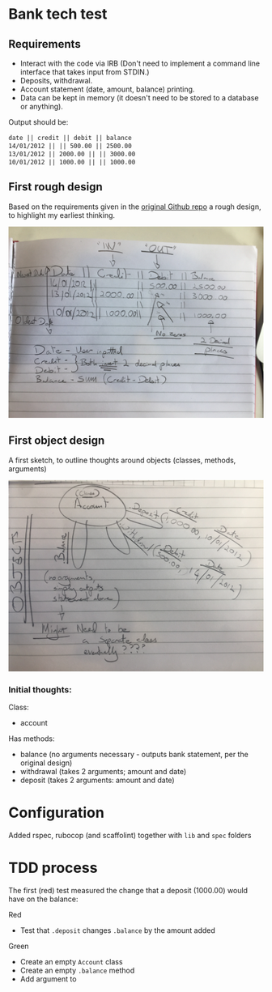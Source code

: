 # Bank tech test

## Requirements

- Interact with the code via IRB (Don't need to implement a command line interface that takes input from STDIN.)
- Deposits, withdrawal.
- Account statement (date, amount, balance) printing.
- Data can be kept in memory (it doesn't need to be stored to a database or anything).

Output should be:

```
date || credit || debit || balance
14/01/2012 || || 500.00 || 2500.00
13/01/2012 || 2000.00 || || 3000.00
10/01/2012 || 1000.00 || || 1000.00
```

## First rough design

Based on the requirements given in the [original Github repo](https://github.com/makersacademy/course/blob/master/individual_challenges/bank_tech_test.md) a rough design, to highlight my earliest thinking.

![First design bank tech test](/assets/first-design-bank-test.jpg "first design tech test")

## First object design

A first sketch, to outline thoughts around objects (classes, methods, arguments)

![First object design bank tech test](/assets/objects-first-design.jpg "first object design tech test")

### Initial thoughts:

Class:
- account

Has methods:
- balance (no arguments necessary - outputs bank statement, per the original design)
- withdrawal (takes 2 arguments; amount and date)
- deposit (takes 2 arguments: amount and date)

# Configuration

Added rspec, rubocop (and scaffolint) together with `lib` and `spec` folders

# TDD process

The first (red) test measured the change that a deposit (1000.00) would have on the balance:

Red
- Test that `.deposit` changes `.balance` by the amount added

Green
- Create an empty `Account` class
- Create an empty `.balance` method
- Add argument to
